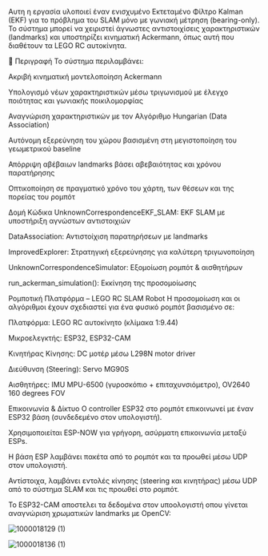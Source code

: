 Αυτη η εργασία υλοποιεί έναν ενισχυμένο Εκτεταμένο Φίλτρο Kalman (EKF) για το πρόβλημα του SLAM μόνο με γωνιακή μέτρηση (bearing-only). Το σύστημα μπορεί να χειριστεί άγνωστες αντιστοιχίσεις χαρακτηριστικών (landmarks) και υποστηρίζει κινηματική Ackermann, όπως αυτή που διαθέτουν τα LEGO RC αυτοκίνητα.

🧠 Περιγραφή
Το σύστημα περιλαμβάνει:

Ακριβή κινηματική μοντελοποίηση Ackermann

Υπολογισμό νέων χαρακτηριστικών μέσω τριγωνισμού με έλεγχο ποιότητας και γωνιακής ποικιλομορφίας

Αναγνώριση χαρακτηριστικών με τον Αλγόριθμο Hungarian (Data Association)

Αυτόνομη εξερεύνηση του χώρου βασισμένη στη μεγιστοποίηση του γεωμετρικού baseline

Απόρριψη αβέβαιων landmarks βάσει αβεβαιότητας και χρόνου παρατήρησης

Οπτικοποίηση σε πραγματικό χρόνο του χάρτη, των θέσεων και της πορείας του ρομπότ

Δομή Κώδικα
UnknownCorrespondenceEKF_SLAM: EKF SLAM με υποστήριξη αγνώστων αντιστοιχιών

DataAssociation: Αντιστοίχιση παρατηρήσεων με landmarks

ImprovedExplorer: Στρατηγική εξερεύνησης για καλύτερη τριγωνοποίηση

UnknownCorrespondenceSimulator: Εξομοίωση ρομπότ & αισθητήρων

run_ackerman_simulation(): Εκκίνηση της προσομοίωσης

Ρομποτική Πλατφόρμα – LEGO RC SLAM Robot
Η προσομοίωση και οι αλγόριθμοι έχουν σχεδιαστεί για ένα φυσικό ρομπότ βασισμένο σε:

Πλατφόρμα: LEGO RC αυτοκίνητο (κλίμακα 1:9.44)

Μικροελεγκτής: ESP32, ESP32-CAM

Κινητήρας Κίνησης: DC μοτέρ μέσω L298N motor driver

Διεύθυνση (Steering): Servo MG90S

Αισθητήρες: IMU MPU-6500 (γυροσκόπιο + επιταχυνσιόμετρο), OV2640 160 degrees FOV

Επικοινωνία & Δίκτυο
Ο controller ESP32 στο ρομπότ επικοινωνεί με έναν ESP32 βάση (συνδεδεμένο στον υπολογιστή).

Χρησιμοποιείται ESP-NOW για γρήγορη, ασύρματη επικοινωνία μεταξύ ESPs.

Η βάση ESP λαμβάνει πακέτα από το ρομπότ και τα προωθεί μέσω UDP στον υπολογιστή.

Αντίστοιχα, λαμβάνει εντολές κίνησης (steering και κινητήρας) μέσω UDP από το σύστημα SLAM και τις προωθεί στο ρομπότ.

Το ESP32-CAM αποστελει τα δεδομένα στον υποολογιστή οπου γίνεται αναγνώριση χρωματικών landmarks με OpenCV:

![1000018129 (1)](https://github.com/user-attachments/assets/819c21e9-a6ba-4108-8b49-b3034d4162f3)


![1000018136 (1)](https://github.com/user-attachments/assets/d6b1a283-cce6-4f47-9b8e-5d3a1116325f)

